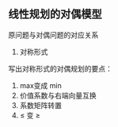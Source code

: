 ## 线性规划的对偶模型
原问题与对偶问题的对应关系

1. 对称形式

写出对称形式的对偶规划的要点：
1. max变成 min
2. 价值系数与右端向量互换
3. 系数矩阵转置
4. $\le$ 变 $\ge$



